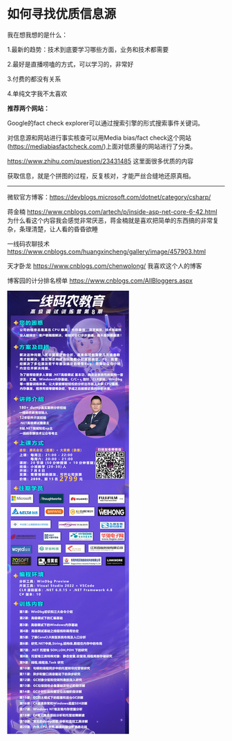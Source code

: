 # 如何寻找优质信息源

我在想我想的是什么：

1.最新的趋势：技术到底要学习哪些方面，业务和技术都需要

2.最好是直播唠嗑的方式，可以学习的，非常好

3.付费的都没有关系

4.单纯文字我不太喜欢



**推荐两个网站：**

Google的fact check explorer可以通过搜索引擎的形式搜索事件关键词。



对信息源和网站进行事实核查可以用Media bias/fact check这个网站(https://mediabiasfactcheck.com/)上面对低质量的网站进行了分类。

 https://www.zhihu.com/question/23431485 这里面很多优质的内容

获取信息，就是个拼图的过程，反复核对，才能严丝合缝地还原真相。

------

微软官方博客：https://devblogs.microsoft.com/dotnet/category/csharp/

蒋金楠 https://www.cnblogs.com/artech/p/inside-asp-net-core-6-42.html 为什么看这个内容我会感觉非常厌恶，蒋金楠就是喜欢把简单的东西搞的非常复杂，条理清楚，让人看的昏昏欲睡

一线码农聊技术 https://www.cnblogs.com/huangxincheng/gallery/image/457903.html 

天才卧龙 https://www.cnblogs.com/chenwolong/ 我喜欢这个人的博客

博客园的计分排名榜单 https://www.cnblogs.com/AllBloggers.aspx

![img](如何寻找优质信息源.assets/o_230621021128_vip8.jpg)